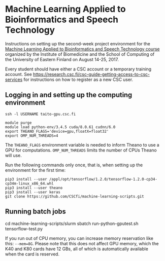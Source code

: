 # Machine Learning Applied to Bioinformatics and Speech Technology

Instructions on setting up the second-week project environment for the
[Machine Learning Applied to Bioinformatics and Speech Technology
course](http://www.uef.fi/en/web/summerschool/machine-learning-applied-to-bioinformatics-and-speech-technology)
organized by the Institute of Biomedicine and the School of Computing
of the University of Eastern Finland on August 14-25, 2017.

Every student should have either a CSC account or a temporary training
account.  See
https://research.csc.fi/csc-guide-getting-access-to-csc-services for
instructions on how to register as a new CSC user.

## Logging in and setting up the computing environment

    ssh -l USERNAME taito-gpu.csc.fi

    module purge
    module load python-env/3.4.5 cuda/8.0.61 cudnn/6.0
    export THEANO_FLAGS='device=gpu,floatX=float32'
    export OMP_NUM_THREADS=4
    
The `THEANO_FLAGS` environment variable is needed to inform Theano to
use a GPU for computations.  `OMP_NUM_THREADS` limits the number of
CPUs Theano will use.

Run the following commands only once, that is, when setting up the
environment for the first time:

    pip3 install --user /appl/opt/tensorflow/1.2.0/tensorflow-1.2.0-cp34-cp34m-linux_x86_64.whl
    pip3 install --user theano
    pip3 install --user keras
    git clone https://github.com/CSCfi/machine-learning-scripts.git

## Running batch jobs

   cd machine-learning-scripts/slurm
   sbatch run-python-gputest.sh tensorflow-test.py

If you run out of CPU memory, you can increase memory reservation like
this: `--mem=8G`.  Please note that this does not affect GPU memory,
which the K40 and K80 cards have 12 GBs, all of which is automatically
available when the card is reserved.


